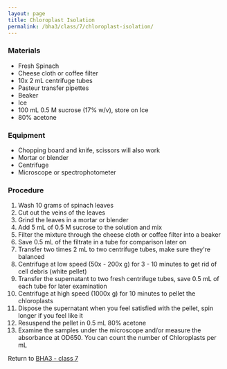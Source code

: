 ```yaml
---
layout: page
title: Chloroplast Isolation
permalink: /bha3/class/7/chloroplast-isolation/
---
```


### Materials
- Fresh Spinach
- Cheese cloth or coffee filter
- 10x 2 mL centrifuge tubes
- Pasteur transfer pipettes
- Beaker
- Ice
- 100 mL 0.5 M sucrose (17% w/v), store on Ice
- 80% acetone

### Equipment
- Chopping board and knife, scissors will also work
- Mortar or blender
- Centrifuge
- Microscope or spectrophotometer

### Procedure
1. Wash 10 grams of spinach leaves
2. Cut out the veins of the leaves
3. Grind the leaves in a mortar or blender
4. Add 5 mL of 0.5 M sucrose to the solution and mix
5. Filter the mixture through the cheese cloth or coffee filter into a beaker
6. Save 0.5 mL of the filtrate in a tube for comparison later on
7. Transfer two times 2 mL to two centrifuge tubes, make sure they're balanced
8. Centrifuge at low speed (50x - 200x g) for 3 - 10 minutes to get rid of cell debris (white pellet)
9. Transfer the supernatant to two fresh centrifuge tubes, save 0.5 mL of each tube for later examination
10. Centrifuge at high speed (1000x g) for 10 minutes to pellet the chloroplasts
11. Dispose the supernatant when you feel satisfied with the pellet, spin longer if you feel like it
12. Resuspend the pellet in 0.5 mL 80% acetone
13. Examine the samples under the microscope and/or measure the absorbance at OD650. You can count the number of Chloroplasts per mL

Return to [BHA3 - class 7](/bha3/class/7)
